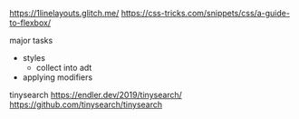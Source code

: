 https://1linelayouts.glitch.me/
https://css-tricks.com/snippets/css/a-guide-to-flexbox/

major tasks
- styles
  - collect into adt
- applying modifiers

tinysearch
https://endler.dev/2019/tinysearch/
https://github.com/tinysearch/tinysearch
